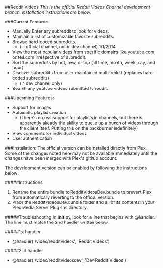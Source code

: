 ##Reddit Videos 
*This is the official Reddit Videos Channel development branch.  Installation instructions are below.*

###Current Features:
* Manually Enter any subreddit to look for videos.
* Maintain a list of customizable favorite subreddits.
* ~~Browse hard-coded subreddits.~~
  * (in official channel, not in dev channel) 1/1/2014
* View the most popular videos from specific domains like youtube.com or ted.com irrespective of subreddit.
* Sort the subreddits by hot, new, or top (all time, month, week, day, and hour)
* Discover subreddits from user-maintained multi-reddit (replaces hard-coded subreddits)
  * (in dev channel only)
* Search any youtube videos submitted to reddit.

###Upcoming Features:
* Support for images
* Automatic playlist creation
  * (There's no real support for playlists in channels, but there is apparently already the ability to queue up a bunch of videos through the client itself.  Putting this on the backburner indefinitely)
* View comments for individual videos
* User authentication

###Installation:
The official version can be installed directly from Plex.  Some of the changes noted here may not be available immediately until the changes have been merged with Plex's github account.

The development version can be enabled by following the instructions below:

#####Instructions
 1. Rename the entire bundle to RedditVideosDev.bundle to prevent Plex from automatically reverting to the official version.
 2. Place the RedditVideosDev.bundle folder and all of its contents in your Plex Media Server Plug-Ins directory.

#####Troubleshooting
In __init__.py, look for a line that begins with @handler.  The line must match the 2nd handler written below.

#####1st handler
* @handler('/video/redditvideos', 'Reddit Videos')

#####2nd handler
* @handler('/video/redditvideosdev', 'Dev Reddit Videos')
